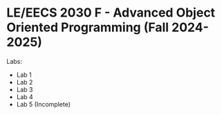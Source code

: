 # LE/EECS 2030 F - Advanced Object Oriented Programming (Fall 2024-2025) 

Labs: 

- Lab 1
- Lab 2
- Lab 3
- Lab 4
- Lab 5 (Incomplete)
